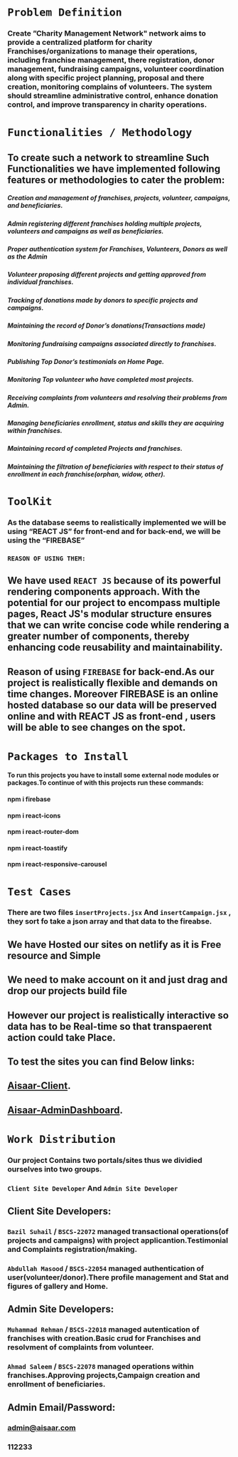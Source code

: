 # `Problem Definition`
### Create ”Charity Management Network" network aims to provide a centralized platform for charity Franchises/organizations to manage their operations, including franchise management, there registration, donor management, fundraising campaigns, volunteer coordination along with specific project planning, proposal and there creation, monitoring complains of volunteers. The system should streamline administrative control, enhance donation control, and improve transparency in charity operations. 

# `Functionalities / Methodology`
## To create such a network to streamline Such Functionalities we have implemented following features or methodologies to cater the problem:
##### Creation and management of franchises, projects, volunteer, campaigns, and beneficiaries.
##### Admin registering different franchises holding multiple projects, volunteers and campaigns as well as beneficiaries. 
##### Proper authentication system for Franchises, Volunteers, Donors as well as the Admin
##### Volunteer proposing different projects and getting approved from individual franchises. 
##### Tracking of donations made by donors to specific projects and campaigns. 
##### Maintaining the record of Donor’s donations(Transactions made)
##### Monitoring fundraising campaigns associated directly to franchises. 
##### Publishing Top Donor’s testimonials on Home Page.
##### Monitoring Top volunteer who have completed most projects.
##### Receiving complaints from volunteers and resolving their problems from Admin.
##### Managing beneficiaries enrollment, status and skills they are acquiring within franchises.
##### Maintaining record of completed Projects and franchises.  
##### Maintaining the filtration of beneficiaries with respect to their status of enrollment in each franchise(orphan, widow, other). 

# `ToolKit`
### As the database seems to realistically implemented we will be using “REACT JS” for front-end and for back-end, we will be using the “FIREBASE” 
### `REASON OF USING THEM:`
## We have used `REACT JS` because of its powerful rendering components approach. With the potential for our project to encompass multiple pages, React JS's modular structure ensures that we can write concise code while rendering a greater number of components, thereby enhancing code reusability and maintainability.
## Reason of using `FIREBASE` for back-end.As our project is realistically flexible and demands on time changes. Moreover FIREBASE is an online hosted database so our data will be preserved online and with REACT JS as front-end , users will be able to see changes on the spot. 

# `Packages to Install`
#### To run this projects you have to install some external node modules or packages.To continue of with this projects run these commands:
#### npm i firebase
#### npm i react-icons
#### npm i react-router-dom
#### npm i react-toastify 
#### npm i react-responsive-carousel

# `Test Cases`
### There are two files `insertProjects.jsx` And `insertCampaign.jsx` , they sort fo take a json array and that data to the fireabse.

## We have Hosted our sites on netlify as it is Free resource and Simple
## We need to make account on it and just drag and drop our projects build file
## However our project is realistically interactive so data has to be Real-time so that transpaerent action could take Place.
## To test the sites you can find Below links:
## [Aisaar-Client](https://aisaar.netlify.app).
## [Aisaar-AdminDashboard](https://admin-aisaar.netlify.app).

# `Work Distribution`
### Our project Contains two portals/sites thus we dividied ourselves into two groups.
### `Client Site Developer` And `Admin Site Developer`
## Client Site Developers:
### `Bazil Suhail` / `BSCS-22072` managed transactional operations(of projects and campaigns) with project applicantion.Testimonial and Complaints registration/making.
### `Abdullah Masood` / `BSCS-22054` managed authentication of user(volunteer/donor).There profile management and Stat and figures of gallery and Home.

## Admin Site Developers:
### `Muhammad Rehman` / `BSCS-22018` managed autentication of franchises with creation.Basic crud for Franchises and resolvment of complaints from volunteer.
### `Ahmad Saleem` / `BSCS-22078` managed operations within franchises.Approving projects,Campaign creation and enrollment of beneficiaries.
## Admin Email/Password:
### admin@aisaar.com
### 112233
